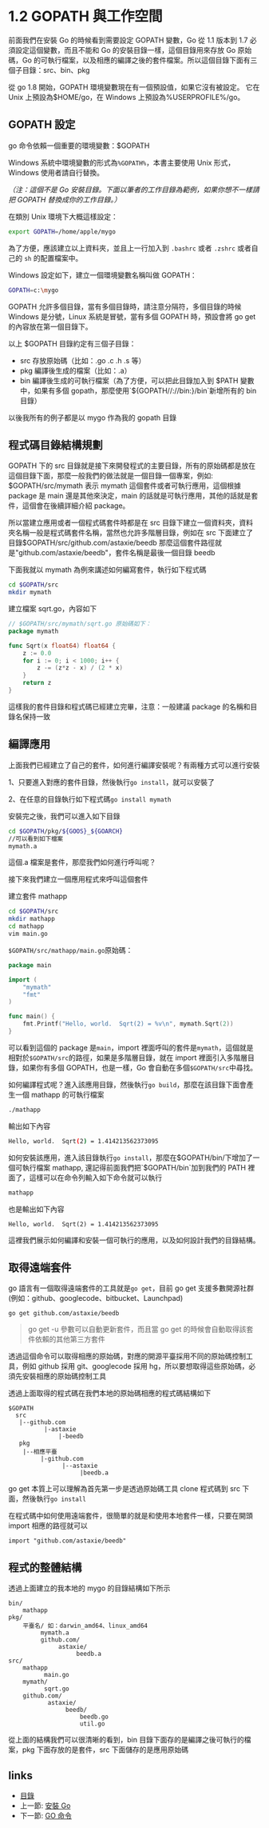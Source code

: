 # 1.2 GOPATH 與工作空間

前面我們在安裝 Go 的時候看到需要設定 GOPATH 變數，Go 從 1.1 版本到 1.7 必須設定這個變數，而且不能和 Go 的安裝目錄一樣，這個目錄用來存放 Go 原始碼，Go 的可執行檔案，以及相應的編譯之後的套件檔案。所以這個目錄下面有三個子目錄：src、bin、pkg

從 go 1.8 開始，GOPATH 環境變數現在有一個預設值，如果它沒有被設定。 它在 Unix 上預設為$HOME/go，在 Windows 上預設為%USERPROFILE%/go。
## GOPATH 設定
  go 命令依賴一個重要的環境變數：$GOPATH

  Windows 系統中環境變數的形式為`%GOPATH%`，本書主要使用 Unix 形式，Windows 使用者請自行替換。

  *（注：這個不是 Go 安裝目錄。下面以筆者的工作目錄為範例，如果你想不一樣請把 GOPATH 替換成你的工作目錄。）*

  在類別 Unix 環境下大概這樣設定：
```sh
export GOPATH=/home/apple/mygo
```
  為了方便，應該建立以上資料夾，並且上一行加入到 `.bashrc` 或者 `.zshrc` 或者自己的 `sh` 的配置檔案中。

  Windows 設定如下，建立一個環境變數名稱叫做 GOPATH：
```sh
GOPATH=c:\mygo
```
GOPATH 允許多個目錄，當有多個目錄時，請注意分隔符，多個目錄的時候 Windows 是分號，Linux 系統是冒號，當有多個 GOPATH 時，預設會將 go get 的內容放在第一個目錄下。


以上 $GOPATH 目錄約定有三個子目錄：

- src 存放原始碼（比如：.go .c .h .s 等）
- pkg 編譯後生成的檔案（比如：.a）
- bin 編譯後生成的可執行檔案（為了方便，可以把此目錄加入到 $PATH 變數中，如果有多個 gopath，那麼使用`${GOPATH//://bin:}/bin`新增所有的 bin 目錄）

以後我所有的例子都是以 mygo 作為我的 gopath 目錄


## 程式碼目錄結構規劃
GOPATH 下的 src 目錄就是接下來開發程式的主要目錄，所有的原始碼都是放在這個目錄下面，那麼一般我們的做法就是一個目錄一個專案，例如: $GOPATH/src/mymath 表示 mymath 這個套件或者可執行應用，這個根據 package 是 main 還是其他來決定，main 的話就是可執行應用，其他的話就是套件，這個會在後續詳細介紹 package。


所以當建立應用或者一個程式碼套件時都是在 src 目錄下建立一個資料夾，資料夾名稱一般是程式碼套件名稱，當然也允許多階層目錄，例如在 src 下面建立了目錄$GOPATH/src/github.com/astaxie/beedb 那麼這個套件路徑就是"github.com/astaxie/beedb"，套件名稱是最後一個目錄 beedb


下面我就以 mymath 為例來講述如何編寫套件，執行如下程式碼
```sh
cd $GOPATH/src
mkdir mymath
```

建立檔案 sqrt.go，內容如下
```go
// $GOPATH/src/mymath/sqrt.go 原始碼如下：
package mymath

func Sqrt(x float64) float64 {
	z := 0.0
	for i := 0; i < 1000; i++ {
		z -= (z*z - x) / (2 * x)
	}
	return z
}
```
這樣我的套件目錄和程式碼已經建立完畢，注意：一般建議 package 的名稱和目錄名保持一致

## 編譯應用
上面我們已經建立了自己的套件，如何進行編譯安裝呢？有兩種方式可以進行安裝

1、只要進入對應的套件目錄，然後執行`go install`，就可以安裝了

2、在任意的目錄執行如下程式碼`go install mymath`

安裝完之後，我們可以進入如下目錄
```sh
cd $GOPATH/pkg/${GOOS}_${GOARCH}
//可以看到如下檔案
mymath.a
```
這個.a 檔案是套件，那麼我們如何進行呼叫呢？

接下來我們建立一個應用程式來呼叫這個套件

建立套件 mathapp

```sh
cd $GOPATH/src
mkdir mathapp
cd mathapp
vim main.go
```

`$GOPATH/src/mathapp/main.go`原始碼：
```go
package main

import (
	"mymath"
	"fmt"
)

func main() {
	fmt.Printf("Hello, world.  Sqrt(2) = %v\n", mymath.Sqrt(2))
}
```

可以看到這個的 package 是`main`，import 裡面呼叫的套件是`mymath`，這個就是相對於`$GOPATH/src`的路徑，如果是多階層目錄，就在 import 裡面引入多階層目錄，如果你有多個 GOPATH，也是一樣，Go 會自動在多個`$GOPATH/src`中尋找。

如何編譯程式呢？進入該應用目錄，然後執行`go build`，那麼在該目錄下面會產生一個 mathapp 的可執行檔案
```sh
./mathapp
```

輸出如下內容
```sh
Hello, world.  Sqrt(2) = 1.414213562373095
```

如何安裝該應用，進入該目錄執行`go install`，那麼在$GOPATH/bin/下增加了一個可執行檔案 mathapp, 還記得前面我們把`$GOPATH/bin`加到我們的 PATH 裡面了，這樣可以在命令列輸入如下命令就可以執行

```sh
mathapp
```

也是輸出如下內容

	Hello, world.  Sqrt(2) = 1.414213562373095

這裡我們展示如何編譯和安裝一個可執行的應用，以及如何設計我們的目錄結構。

## 取得遠端套件

   go 語言有一個取得遠端套件的工具就是`go get`，目前 go get 支援多數開源社群(例如：github、googlecode、bitbucket、Launchpad)

	go get github.com/astaxie/beedb

>go get -u 參數可以自動更新套件，而且當 go get 的時候會自動取得該套件依賴的其他第三方套件


透過這個命令可以取得相應的原始碼，對應的開源平臺採用不同的原始碼控制工具，例如 github 採用 git、googlecode 採用 hg，所以要想取得這些原始碼，必須先安裝相應的原始碼控制工具

透過上面取得的程式碼在我們本地的原始碼相應的程式碼結構如下

	$GOPATH
	  src
	   |--github.com
			  |-astaxie
				  |-beedb
	   pkg
		|--相應平臺
			 |-github.com
				   |--astaxie
						|beedb.a

go get 本質上可以理解為首先第一步是透過原始碼工具 clone 程式碼到 src 下面，然後執行`go install`

在程式碼中如何使用遠端套件，很簡單的就是和使用本地套件一樣，只要在開頭 import 相應的路徑就可以

	import "github.com/astaxie/beedb"

## 程式的整體結構
透過上面建立的我本地的 mygo 的目錄結構如下所示

	bin/
		mathapp
	pkg/
		平臺名/ 如：darwin_amd64、linux_amd64
			 mymath.a
			 github.com/
				  astaxie/
					   beedb.a
	src/
		mathapp
			  main.go
		mymath/
			  sqrt.go
		github.com/
			   astaxie/
					beedb/
						beedb.go
						util.go

從上面的結構我們可以很清晰的看到，bin 目錄下面存的是編譯之後可執行的檔案，pkg 下面存放的是套件，src 下面儲存的是應用原始碼


## links
  * [目錄](<preface.md>)
  * 上一節: [安裝 Go](<01.1.md>)
  * 下一節: [GO 命令](<01.3.md>)
